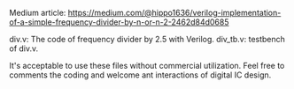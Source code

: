 Medium article: https://medium.com/@hippo1636/verilog-implementation-of-a-simple-frequency-divider-by-n-or-n-2-2462d84d0685

div.v: The code of frequency divider by 2.5 with Verilog.
div_tb.v: testbench of div.v.

It's acceptable to use these files without commercial utilization.
Feel free to comments the coding and welcome ant interactions of digital IC design.
